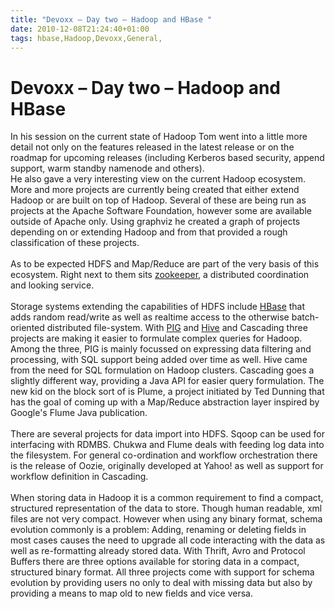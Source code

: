 ```yaml
---
title: "Devoxx – Day two – Hadoop and HBase "
date: 2010-12-08T21:24:40+01:00
tags: hbase,Hadoop,Devoxx,General,
---
```


# Devoxx – Day two – Hadoop and HBase 


In his session on the current state of Hadoop Tom went into a little more detail not only on the features released in 
the latest release or on the roadmap for upcoming releases (including Kerberos based security, append support, warm 
standby namenode and others).<br>He also gave a very interesting view on the current Hadoop ecosystem. More and more 
projects are currently being created that either extend Hadoop or are built on top of Hadoop. Several of these are 
being run as projects at the Apache Software Foundation, however some are available outside of Apache only. Using 
graphviz he created a graph of projects depending on or extending Hadoop and from that provided a rough classification 
of these projects. <br><br>As to be expected HDFS and Map/Reduce are part of the very basis of this ecosystem. Right 
next to them sits <a href=”http://zookeeper.apache.org”>zookeeper</a>, a distributed coordination and looking 
service.<br><br>Storage systems extending the capabilities of HDFS include <a href=”http://hbase.apache.org”>HBase</a> 
that adds random read/write as well as realtime access to the otherwise batch-oriented distributed file-system. With <a 
href=”http://pig.apache.org”>PIG</a> and <a href=”http://hive.apache.org”>Hive</a> and Cascading three projects are 
making it easier to formulate complex queries for Hadoop. Among the three, PIG is mainly focussed on expressing data 
filtering and processing, with SQL support being added over time as well. Hive came from the need for SQL formulation 
on Hadoop clusters. Cascading goes a slightly different way, providing a Java API for easier query formulation. The new 
kid on the block sort of is Plume, a project initiated by Ted Dunning that has the goal of coming up with a Map/Reduce 
abstraction layer inspired by Google's Flume Java publication.<br><br>There are several projects for data import into 
HDFS. Sqoop can be used for interfacing with RDMBS. Chukwa and Flume deals with feeding log data into the filesystem. 
For general co-ordination and workflow orchestration there is the release of Oozie, originally developed at Yahoo! as 
well as support for workflow definition in Cascading.<br><br>When storing data in Hadoop it is a common requirement to 
find a compact, structured representation of the data to store. Though human readable, xml files are not very compact. 
However when using any binary format, schema evolution commonly is a problem: Adding, renaming or deleting fields in 
most cases causes the need to upgrade all code interacting with the data as well as re-formatting already stored data. 
With Thrift, Avro and Protocol Buffers there are three options available for storing data in a compact, structured 
binary format. All three projects come with support for schema evolution by providing users no only to deal with 
missing data but also by providing a means to map old to new fields and vice versa.<br>
